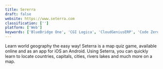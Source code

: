 ```yaml
---
title: Sererra
draft: false 
website: https://www.seterra.com
classification: ['']
platform: ['Web']
keywords: ['BlueBridge One', 'CGI Logica', 'CloudGeniusERP', 'Code Zero', 'Cumula 3 Group', 'Explore Consulting', 'Express Information Systems', 'Forefront', 'Forget Computers', 'Heller Consulting', 'MediaFire', 'Uptima', 'astadia', 'goVirtualOffice', 'iGo']
---
```

Learn world geography the easy way! Seterra is a map quiz game, available online and as an app for iOS an Android. Using Seterra, you can quickly learn to locate countries, capitals, cities, rivers lakes and much more on a map.